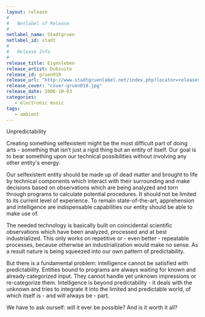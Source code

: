 ```yaml
---
layout: release
#
#   Netlabel of Release
#
netlabel_name: Stadtgruen
netlabel_id: stadt
#
#   Release Info
#
release_title: Eigenleben
release_artist: Dubsuite
release_id: gruen018
release_url: "http://www.stadtgruenlabel.net/index.php?locator=releases&id=32"
release_cover: "cover-gruen018.jpg"
release_date: 2006-10-03
categories:
   - electronic music
tags:
   - ambient
---
```

Unpredictability

Creating something selfexistent might be the most difficult part of doing arts - something that isn’t just a rigid thing but an entity of itself. Our goal is to bear something upon our technical possibilities without involving any other entity's energy.

Our selfexistent entity should be made up of dead matter and brought to life by technical components which interact with their surrounding and make decisions based on observations which are being analyzed and torn through programs to calculate potential procedures. It should not be limited to its current level of experience. To remain state-of-the-art, apprehension and intelligence are indispensable capabilities our entity should be able to make use of.

The needed technology is basically built on coincidental scientific observations which have been analyzed, processed and at best industrialized. This only works on repetitive or - even better - repeatable processes, because otherwise an industrialization would make no sense. As a result nature is being squeezed into our own pattern of predictability.

But there is a fundamental problem: intelligence cannot be satisfied with predictability. Entities bound to programs are always waiting for known and already categorized input. They cannot handle yet unknown impressions or re-categorize them. Intelligence is beyond predictability - it deals with the unknown and tries to integrate it into the limited and predictable world, of which itself is - and will always be - part.

We have to ask ourself: will it ever be possible? And is it worth it all?